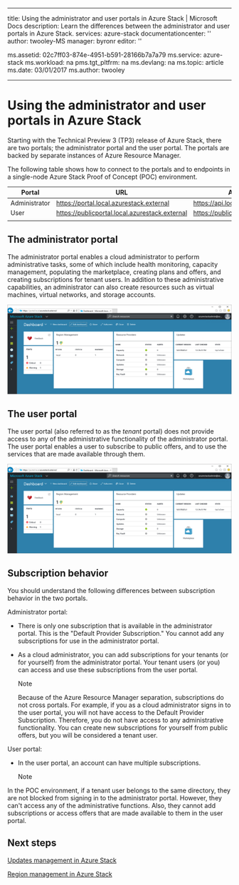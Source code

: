 
---
title: Using the administrator and user portals in Azure Stack | Microsoft Docs
description: Learn the differences between the administrator and user portals in Azure Stack.
services: azure-stack
documentationcenter: ''
author: twooley-MS
manager: byronr
editor: ''

ms.assetid: 02c7ff03-874e-4951-b591-28166b7a7a79
ms.service: azure-stack
ms.workload: na
pms.tgt_pltfrm: na
ms.devlang: na
ms.topic: article
ms.date: 03/01/2017
ms.author: twooley

---
# Using the administrator and user portals in Azure Stack
Starting with the Technical Preview 3 (TP3) release of Azure Stack, there are two portals; the administrator portal and the user portal. The portals are backed by separate instances of Azure Resource Manager.

The following table shows how to connect to the portals and to endpoints in a single-node Azure Stack Proof of Concept (POC) environment.

|  Portal | URL | API endpoint URL |   
| -------- | ------------- | ------- |  
| Administrator | https://portal.local.azurestack.external  | https://api.local.azurestack.external  |  
| User | https://publicportal.local.azurestack.external | https://publicapi.local.azurestack.external  |
| | |


## The administrator portal
The administrator portal enables a cloud administrator to perform administrative tasks, some of which include health monitoring, capacity management, populating the marketplace, creating plans and offers, and creating subscriptions for tenant users. In addition to these administrative capabilities, an administrator can also create resources such as virtual machines, virtual networks, and storage accounts.

 ![The administrator portal](media/azure-stack-manage-portals/image1.png)

 ## The user portal

 The user portal (also referred to as the *tenant* portal) does not provide access to any of the administrative functionality of the administrator portal. The user portal enables a user to subscribe to public offers, and to use the services that are made available through them.

  ![The user portal](media/azure-stack-manage-portals/image1.png)
 
 ## Subscription behavior
 
 You should understand the following differences between subscription behavior in the two portals.

 Administrator portal:
* There is only one subscription that is available in the administrator portal. This is the "Default Provider Subscription." You cannot add any subscriptions for use in the administrator portal.
* As a cloud administrator, you can add subscriptions for your tenants (or for yourself) from the administrator portal. Your tenant users (or you) can access and use these subscriptions from the user portal.

  >[!NOTE]
  Because of the Azure Resource Manager separation, subscriptions do not cross portals. For example, if you as a cloud administrator signs in to the user portal, you will not have access to the Default Provider Subscription. Therefore, you do not have access to any administrative functionality. You can create new subscriptions for yourself from public offers, but you will be considered a tenant user.

User portal:
* In the user portal, an account can have multiple subscriptions.

  >[!NOTE]
In the POC environment, if a tenant user belongs to the same directory, they are not blocked from signing in to the administrator portal. However, they can't access any of the administrative functions. Also, they cannot add subscriptions or access offers that are made available to them in the user portal.


## Next steps
[Updates management in Azure Stack](azure-stack-updates.md)

[Region management in Azure Stack](azure-stack-region-management.md)
